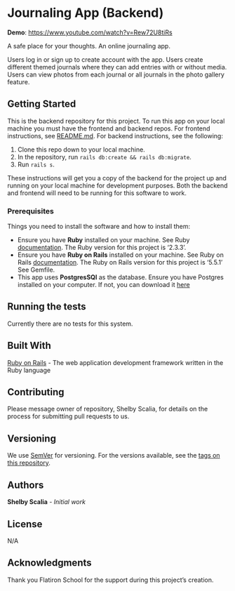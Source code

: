 # Journaling App (Backend)

**Demo**: https://www.youtube.com/watch?v=Rew72U8tiRs

A safe place for your thoughts. An online journaling app. 

Users log in or sign up to create account with the app. Users create different themed journals where they can add entries with or without media. Users can view photos from each journal or all journals in the photo gallery feature. 

## Getting Started

This is the backend repository for this project. To run this app on your local machine you must have the frontend and backend repos. For frontend instructions, see [README.md](https://github.com/srscalia/journal_app_frontend). For backend instructions, see the following:

1. Clone this repo down to your local machine. 
2. In the repository, run `rails db:create && rails db:migrate`. 
3. Run `rails s`.
  
These instructions will get you a copy of the backend for the project up and running on your local machine for development purposes. Both the backend and frontend will need to be running for this software to work.

### Prerequisites

Things you need to install the software and how to install them:

  * Ensure you have **Ruby** installed on your machine. See Ruby [documentation](https://www.ruby-lang.org/en/documentation/installation/). The Ruby version for this project is ‘2.3.3’.
  * Ensure you have **Ruby on Rails** installed on your machine. See Ruby on Rails [documentation](https://guides.rubyonrails.org/v5.0/getting_started.html). The Ruby on Rails version for this project is ‘5.5.1’ See Gemfile. 
  * This app uses **PostgresSQl** as the database. Ensure you have Postgres installed on your computer. If not, you can download it [here](https://postgresapp.com/)

## Running the tests

Currently there are no tests for this system.

## Built With

[Ruby on Rails](https://guides.rubyonrails.org/v5.0/index.html) - The web application development framework written in the Ruby language

## Contributing

Please message owner of repository, Shelby Scalia, for details on the process for submitting pull requests to us.

## Versioning

We use [SemVer](http://semver.org/) for versioning. For the versions available, see the [tags on this repository](https://github.com/srscalia/kitty_kard_backend/tags). 

## Authors

**Shelby Scalia** - *Initial work*

## License

N/A

## Acknowledgments

Thank you Flatiron School for the support during this project’s creation. 
